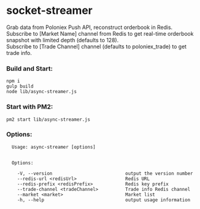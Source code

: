 # socket-streamer
Grab data from Poloniex Push API, reconstruct orderbook in Redis.  
Subscribe to [Market Name] channel from Redis to get real-time orderbook snapshot with limited depth (defaults to 128).  
Subscribe to [Trade Channel] channel (defaults to poloniex_trade) to get trade info.
### Build and Start:
```
npm i
gulp build
node lib/async-streamer.js
```
### Start with PM2:
```
pm2 start lib/async-streamer.js
```
### Options:
```
  Usage: async-streamer [options]


  Options:

    -V, --version                           output the version number
    --redis-url <redisUrl>                  Redis URL
    --redis-prefix <redisPrefix>            Redis key prefix
    --trade-channel <tradeChannel>          Trade info Redis channel
    --market <market>                       Market list
    -h, --help                              output usage information
```
